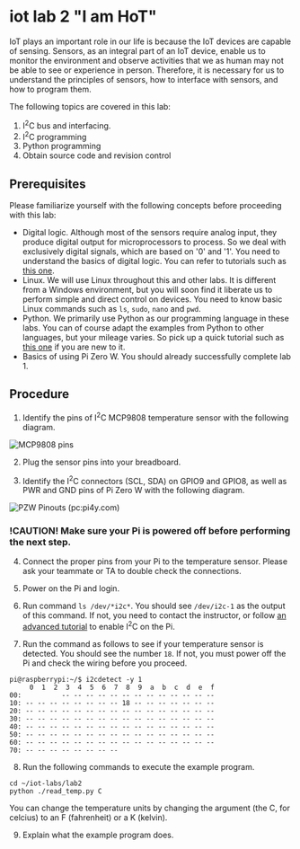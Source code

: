 # iot lab 2 "I am HoT"

IoT plays an important role in our life is because the IoT devices are capable of sensing. Sensors, as an integral part of an IoT device, enable us to monitor the environment and observe activities that we as human may not be able to see or experience in person. Therefore, it is necessary for us to understand the principles of sensors, how to interface with sensors, and how to program them.      

The following topics are covered in this lab:
1. I<sup>2</sup>C bus and interfacing.
2. I<sup>2</sup>C programming
3. Python programming
4. Obtain source code and revision control

## Prerequisites

Please familiarize yourself with the following concepts before proceeding with this lab:
* Digital logic. Although most of the sensors require analog input, they produce digital output for microprocessors to process. So we deal with exclusively digital signals, which are based on '0' and '1'. You need to understand the basics of digital logic. You can refer to tutorials such as [this one](https://learn.sparkfun.com/tutorials/digital-logic).
* Linux. We will use Linux throughout this and other labs. It is different from a Windows environment, but you will soon find it liberate us to perform simple and direct control on devices. You need to know basic Linux commands such as ```ls```, ```sudo```, ```nano``` and ```pwd```.
* Python. We primarily use Python as our programming language in these labs. You can of course adapt the examples from Python to other languages, but your mileage varies. So pick up a quick tutorial such as [this one](https://www.learnpython.org) if you are new to it.
* Basics of using Pi Zero W. You should already successfully complete lab 1.

## Procedure

1. Identify the pins of I<sup>2</sup>C MCP9808 temperature sensor with the following diagram.

![MCP9808 pins](https://cdn-learn.adafruit.com/assets/assets/000/015/726/original/adafruit_products_2.png?1396474366)

2. Plug the sensor pins into your breadboard.

3. Identify the I<sup>2</sup>C connectors (SCL, SDA) on GPIO9 and GPIO8, as well as PWR and GND pins of Pi Zero W with the following diagram.

![PZW Pinouts (pc:pi4y.com)](http://pi4j.com/images/j8header-zero.png)

### __!CAUTION!__ Make sure your Pi is powered off before performing the next step.

4. Connect the proper pins from your Pi to the temperature sensor. Please ask your teammate or TA to double check the connections.

5. Power on the Pi and login.

6. Run command ```ls /dev/*i2c*```. You should see ```/dev/i2c-1``` as the output of this command. If not, you need to contact the instructor, or follow [an advanced tutorial](https://learn.sparkfun.com/tutorials/raspberry-pi-spi-and-i2c-tutorial) to enable I<sup>2</sup>C on the Pi.

7. Run the command as follows to see if your temperature sensor is detected. You should see the number ```18```. If not, you must power off the Pi and check the wiring before you proceed.
```
pi@raspberrypi:~/$ i2cdetect -y 1
     0  1  2  3  4  5  6  7  8  9  a  b  c  d  e  f
00:          -- -- -- -- -- -- -- -- -- -- -- -- --
10: -- -- -- -- -- -- -- -- 18 -- -- -- -- -- -- --
20: -- -- -- -- -- -- -- -- -- -- -- -- -- -- -- --
30: -- -- -- -- -- -- -- -- -- -- -- -- -- -- -- --
40: -- -- -- -- -- -- -- -- -- -- -- -- -- -- -- --
50: -- -- -- -- -- -- -- -- -- -- -- -- -- -- -- --
60: -- -- -- -- -- -- -- -- -- -- -- -- -- -- -- --
70: -- -- -- -- -- -- -- --
```

8. Run the following commands to execute the example program.
```
cd ~/iot-labs/lab2
python ./read_temp.py C
```

You can change the temperature units by changing the argument (the C, for celcius) to an F (fahrenheit) or a K (kelvin).

9. Explain what the example program does.
